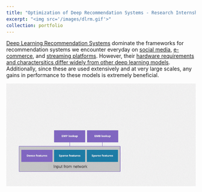 ```yaml
---
title: "Optimization of Deep Recommendation Systems - Research Internship"
excerpt: "<img src='/images/dlrm.gif'>"
collection: portfolio
---
```


[Deep Learning Recommendation Systems](https://github.com/facebookresearch/dlrm) dominate the frameworks for recommendation systems we encounter everyday on [social media](https://arxiv.org/abs/2209.07663), [e-commerce](https://www.doi.org/10.1109/MIC.2017.72), and [streaming platforms](https://www.doi.org/10.1145/2959100.2959190). However, their [hardware requirements and charactersitics differ widely from other deep learning models](https://www.doi.org/10.1109/HPCA47549.2020.00047). Additionally, since these are used extensively and at very large scales, any gains in performance to these models is extremely beneficial. 

<img src='/images/dlrm.gif'>